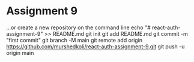 # Assignment 9



…or create a new repository on the command line
echo "# react-auth-assignment-9" >> README.md
git init
git add README.md
git commit -m "first commit"
git branch -M main
git remote add origin https://github.com/murshedkoli/react-auth-assignment-9.git
git push -u origin main